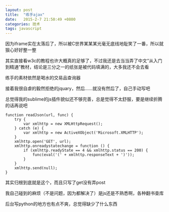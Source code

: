 ```yaml
---
layout: post
title:  "练手ajax"
date:   2015-2-7 21:50:49 +0800
categories: 技术
tags: javascript
---
```

因为iframe实在太落后了，所以被C世界某某某光毫无底线地耻笑了一番，所以就狠心好好整一整

其实直接看w3c的教程也许大概真的足够了，不过我还是去当当弄了中文“从入门到精通”教材，结论是三分之一的纸张是被代码填满的，大多我还不会去看

练手的素材依然是喝水的交易品查询器

接着我很自虐的毅然拒绝的jquary，然后……就没有然后了，自己手动写吧

总觉得我的sublime的js插件貌似还不够完善，总是觉得不太舒服，要是继续折腾的话再说吧

<!--more-->

    function readJson(url, func) {
        try {
            var xmlhttp = new XMLHttpRequest();
        } catch (e) {
            var xmlhttp = new ActiveXObject('Microsoft.XMLHTTP');
        }
        xmlhttp.open('GET', url);
        xmlhttp.onreadystatechange = function () {
            if (xmlhttp.readyState == 4 && xmlhttp.status == 200) {
                func(eval('(' + xmlhttp.responseText + ')'));
            }
        }
        xmlhttp.send(null);
    }

其实归根到底就是这个，而且只写了get没有弄post

我自己碰到的麻烦（不是问题，因为都解决了）是js还是不熟悉啊，各种翻书查库

后台写python的地方也有点不爽，总觉得缺少了什么东西

